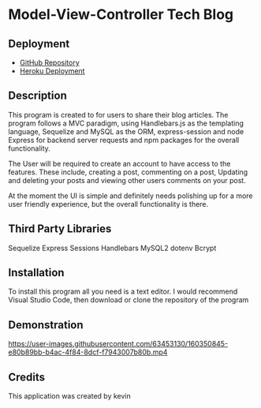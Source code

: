# Model-View-Controller Tech Blog

## Deployment
* [GitHub Repository](https://github.com/cn-kp/MVC-tech-blog)
* [Heroku Deployment](https://mvctechblogcnkp.herokuapp.com/)

## Description

This program is created to for users to share their blog articles. The program follows a MVC paradigm, using Handlebars.js as the templating language, Sequelize and MySQL as the ORM, express-session and node Express for backend server requests and npm packages for the overall functionality. 

The User will be required to create an account to have access to the features. These include, creating a post, commenting on a post, Updating and deleting your posts and viewing other users comments on your post.

At the moment the UI is simple and definitely needs polishing up for a more user friendly experience, but the overall functionality is there.
## Third Party Libraries

Sequelize
Express Sessions
Handlebars
MySQL2
dotenv
Bcrypt

## Installation

To install this program all you need is a text editor. I would recommend Visual Studio Code, then download or clone the repository of the program

## Demonstration


https://user-images.githubusercontent.com/63453130/160350845-e80b89bb-b4ac-4f84-8dcf-f7943007b80b.mp4


## Credits

This application was created by kevin
